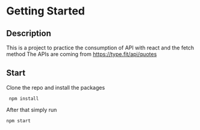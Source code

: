 # Getting Started
## Description
This is a project to practice the consumption of API with react and the fetch method
The APIs are coming from https://type.fit/api/quotes
## Start
Clone the repo and install the packages 

` npm install`

After that simply run

`npm start`
